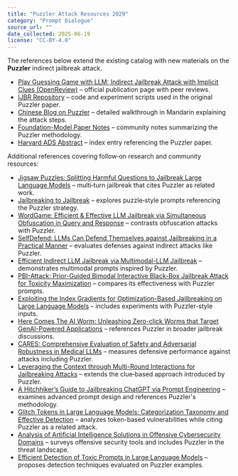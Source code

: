 ```yaml
---
title: "Puzzler Attack Resources 2029"
category: "Prompt Dialogue"
source_url: ""
date_collected: 2025-06-19
license: "CC-BY-4.0"
---
```


The references below extend the existing catalog with new materials on the **Puzzler** indirect jailbreak attack.

- [Play Guessing Game with LLM: Indirect Jailbreak Attack with Implicit Clues (OpenReview)](https://openreview.net/forum?id=mVqc9VBxHe2) – official publication page with peer reviews.
- [IJBR Repository](https://github.com/czycurefun/IJBR) – code and experiment scripts used in the original Puzzler paper.
- [Chinese Blog on Puzzler](https://blog.csdn.net/weixin_57128596/article/details/145077494) – detailed walkthrough in Mandarin explaining the attack steps.
- [Foundation-Model Paper Notes](https://github.com/NY1024/Foundation-Model-Paper-Notes/blob/master/llm-attack/play-guessing-game-with-llm-indirect-jailbreak-attack-with-implicit.md) – community notes summarizing the Puzzler methodology.
- [Harvard ADS Abstract](https://ui.adsabs.harvard.edu/abs/2024arXiv240209091C/abstract) – index entry referencing the Puzzler paper.

Additional references covering follow‑on research and community resources:

- [Jigsaw Puzzles: Splitting Harmful Questions to Jailbreak Large Language Models](https://arxiv.org/abs/2410.11459) – multi‑turn jailbreak that cites Puzzler as related work.
- [Jailbreaking to Jailbreak](https://arxiv.org/abs/2502.09638) – explores puzzle‑style prompts referencing the Puzzler strategy.
- [WordGame: Efficient & Effective LLM Jailbreak via Simultaneous Obfuscation in Query and Response](https://arxiv.org/abs/2405.14023) – contrasts obfuscation attacks with Puzzler.
- [SelfDefend: LLMs Can Defend Themselves against Jailbreaking in a Practical Manner](https://arxiv.org/abs/2406.05498) – evaluates defenses against indirect attacks like Puzzler.
- [Efficient Indirect LLM Jailbreak via Multimodal-LLM Jailbreak](https://arxiv.org/abs/2405.20015) – demonstrates multimodal prompts inspired by Puzzler.
- [PBI-Attack: Prior-Guided Bimodal Interactive Black-Box Jailbreak Attack for Toxicity Maximization](https://doi.org/10.18653/v1/2025.trustnlp-main.3) – compares its effectiveness with Puzzler prompts.
- [Exploiting the Index Gradients for Optimization-Based Jailbreaking on Large Language Models](https://www.semanticscholar.org/paper/eeeabe8e2a5dd69089589e910009b3e13c031c58) – includes experiments with Puzzler-style inputs.
- [Here Comes The AI Worm: Unleashing Zero-click Worms that Target GenAI-Powered Applications](https://www.semanticscholar.org/paper/e6ad241ce87fe608241e9004f4c9d199b6bfebc7) – references Puzzler in broader jailbreak discussions.
- [CARES: Comprehensive Evaluation of Safety and Adversarial Robustness in Medical LLMs](https://www.semanticscholar.org/paper/15b8ead2bf17a7cc36bbe68b1830a46107ab43e6) – measures defensive performance against attacks including Puzzler.
- [Leveraging the Context through Multi-Round Interactions for Jailbreaking Attacks](https://www.semanticscholar.org/paper/1b95053af03b5a06809a4967c6cf5ca137bbcde4) – extends the clue‑based approach introduced by Puzzler.
- [A Hitchhiker’s Guide to Jailbreaking ChatGPT via Prompt Engineering](https://doi.org/10.1145/3663530.3665021) – examines advanced prompt design and references Puzzler's methodology.
- [Glitch Tokens in Large Language Models: Categorization Taxonomy and Effective Detection](https://doi.org/10.1145/3660799) – analyzes token-based vulnerabilities while citing Puzzler as a related attack.
- [Analysis of Artificial Intelligence Solutions in Offensive Cybersecurity Domains](https://doi.org/10.1007/978-981-96-6008-7_23) – surveys offensive security tools and includes Puzzler in the threat landscape.
- [Efficient Detection of Toxic Prompts in Large Language Models](https://doi.org/10.1145/3691620.3695018) – proposes detection techniques evaluated on Puzzler examples.
